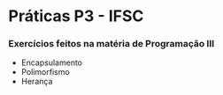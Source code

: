 # Práticas P3 - IFSC
### Exercícios feitos na matéria de Programação III
- Encapsulamento
- Polimorfismo
- Herança 
